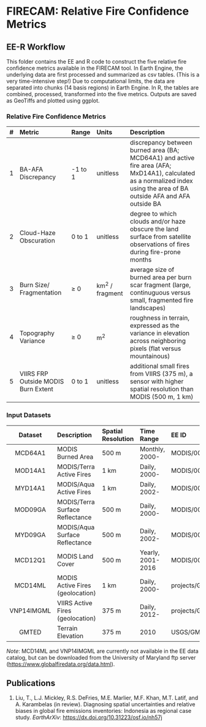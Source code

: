 # FIRECAM: Relative Fire Confidence Metrics
## EE-R Workflow

This folder contains the EE and R code to construct the five relative fire confidence metrics available in the FIRECAM tool. In Earth Engine, the underlying data are first processed and summarized as csv tables. (This is a very time-intensive step!) Due to computational limits, the data are separated into chunks (14 basis regions) in Earth Engine. In R, the tables are combined, processed, transformed into the five metrics. Outputs are saved as GeoTiffs and plotted using ggplot.

### Relative Fire Confidence Metrics
| # | Metric | Range | Units | Description |
| :---: | :--- | :--- | :--- | :--- |
| 1 | BA-AFA Discrepancy | -1 to 1 | unitless | discrepancy between burned area (BA; MCD64A1) and active fire area (AFA; MxD14A1), calculated as a normalized index using the area of BA outside AFA and AFA outside BA |
| 2 | Cloud-Haze Obscuration | 0 to 1 | unitless | degree to which clouds and/or haze obscure the land surface from satellite observations of fires during fire-prone months |
| 3 | Burn Size/ Fragmentation | ≥ 0 | km<sup>2</sup> / fragment | average size of burned area per burn scar fragment (large, continuguous versus small, fragmented fire landscapes) |
| 4 | Topography Variance | ≥ 0 | m<sup>2</sup> | roughness in terrain, expressed as the variance in elevation across neighboring pixels (flat versus mountainous) |
| 5 | VIIRS FRP Outside MODIS Burn Extent | 0 to 1 | unitless | additional small fires from VIIRS (375 m), a sensor with higher spatial resolution than MODIS (500 m, 1 km) |

### Input Datasets
| Dataset | Description | Spatial Resolution | Time Range | EE ID |
| :---: | :--- | :--- | :--- | :--- |
| MCD64A1 | MODIS Burned Area | 500 m | Monthly, 2000- | MODIS/006/MCD64A1 |
| MOD14A1 | MODIS/Terra Active Fires | 1 km | Daily, 2000- | MODIS/006/MOD14A1 |
| MYD14A1 | MODIS/Aqua Active Fires | 1 km | Daily, 2002- | MODIS/006/MYD14A1 |
| MOD09GA | MODIS/Terra Surface Reflectance | 500 m | Daily, 2000- | MODIS/006/MOD09GA |
| MYD09GA | MODIS/Aqua Surface Reflectance | 500 m | Daily, 2002- | MODIS/006/MYD09GA |
| MCD12Q1 | MODIS Land Cover | 500 m | Yearly, 2001-2016 | MODIS/006/MCD12Q1 |
| MCD14ML | MODIS Active Fires (geolocation) | 1 km | Daily, 2000-  | projects/GlobalFires/MCD14ML* |
| VNP14IMGML | VIIRS Active Fires (geolocation) | 375 m | Daily, 2012- | projects/GlobalFires/VNP14IMGML* |
| GMTED | Terrain Elevation | 375 m | 2010 | USGS/GMTED2010 |

*Note*: MCD14ML and VNP14IMGML are currently not available in the EE data catalog, but can be downloaded from the University of Maryland ftp server (https://www.globalfiredata.org/data.html).

## Publications
1. Liu, T., L.J. Mickley, R.S. DeFries, M.E. Marlier, M.F. Khan, M.T. Latif, and A. Karambelas (in review). Diagnosing spatial uncertainties and relative biases in global fire emissions inventories: Indonesia as regional case study. *EarthArXiv*: https://dx.doi.org/10.31223/osf.io/nh57j
